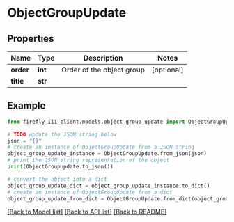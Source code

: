# ObjectGroupUpdate


## Properties

Name | Type | Description | Notes
------------ | ------------- | ------------- | -------------
**order** | **int** | Order of the object group | [optional] 
**title** | **str** |  | 

## Example

```python
from firefly_iii_client.models.object_group_update import ObjectGroupUpdate

# TODO update the JSON string below
json = "{}"
# create an instance of ObjectGroupUpdate from a JSON string
object_group_update_instance = ObjectGroupUpdate.from_json(json)
# print the JSON string representation of the object
print(ObjectGroupUpdate.to_json())

# convert the object into a dict
object_group_update_dict = object_group_update_instance.to_dict()
# create an instance of ObjectGroupUpdate from a dict
object_group_update_from_dict = ObjectGroupUpdate.from_dict(object_group_update_dict)
```
[[Back to Model list]](../README.md#documentation-for-models) [[Back to API list]](../README.md#documentation-for-api-endpoints) [[Back to README]](../README.md)


